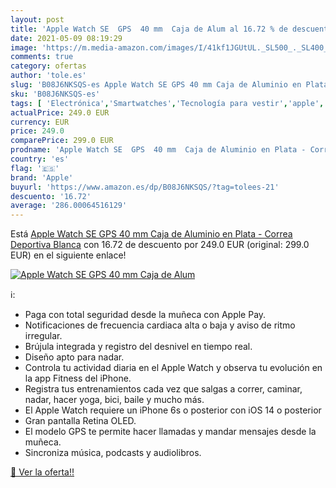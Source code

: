 ```yaml
---
layout: post
title: 'Apple Watch SE  GPS  40 mm  Caja de Alum al 16.72 % de descuento'
date: 2021-05-09 08:19:29
image: 'https://m.media-amazon.com/images/I/41kf1JGUtUL._SL500_._SL400_.jpg'
comments: true
category: ofertas
author: 'tole.es'
slug: 'B08J6NKSQS-es Apple Watch SE GPS 40 mm Caja de Aluminio en Plata -...'
sku: 'B08J6NKSQS-es'
tags: [ 'Electrónica','Smartwatches','Tecnología para vestir','apple', ]
actualPrice: 249.0 EUR
currency: EUR
price: 249.0
comparePrice: 299.0 EUR
prodname: 'Apple Watch SE  GPS  40 mm  Caja de Aluminio en Plata - Correa Deportiva Blanca'
country: 'es'
flag: '🇪🇸'
brand: 'Apple'
buyurl: 'https://www.amazon.es/dp/B08J6NKSQS/?tag=tolees-21'
descuento: '16.72'
average: '286.00064516129'
---
```


Está [Apple Watch SE  GPS  40 mm  Caja de Aluminio en Plata - Correa Deportiva Blanca](https://www.amazon.es/dp/B08J6NKSQS/?tag=tolees-21) con 16.72 de descuento por 249.0 EUR (original: 299.0 EUR) en el siguiente enlace!

[![Apple Watch SE  GPS  40 mm  Caja de Alum](https://m.media-amazon.com/images/I/41kf1JGUtUL._SL500_._SL400_.jpg)](https://www.amazon.es/dp/B08J6NKSQS/?tag=tolees-21)

ℹ️:

- Paga con total seguridad desde la muñeca con Apple Pay.
- Notificaciones de frecuencia cardiaca alta o baja y aviso de ritmo irregular.
- Brújula integrada y registro del desnivel en tiempo real.
- Diseño apto para nadar.
- Controla tu actividad diaria en el Apple Watch y observa tu evolución en la app Fitness del iPhone.
- Registra tus entrenamientos cada vez que salgas a correr, caminar, nadar, hacer yoga, bici, baile y mucho más.
- El Apple Watch requiere un iPhone 6s o posterior con iOS 14 o posterior
- Gran pantalla Retina OLED.
- El modelo GPS te permite hacer llamadas y mandar mensajes desde la muñeca.
- Sincroniza música, podcasts y audiolibros.

[🛒 Ver la oferta!!](https://www.amazon.es/dp/B08J6NKSQS/?tag=tolees-21)
